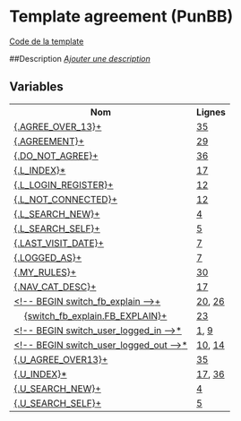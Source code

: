 # Template agreement (PunBB)

[Code de la template](../../punbb/agreement.tpl)

##Description
[*Ajouter une description*](https://fa-tvars.appspot.com/tpl/punbb/agreement)

## Variables

<table><tr><th colspan=2>Nom</th><th>Lignes</th></tr><tr><td colspan=2><a href="https://github.com/Etana/template.list/blob/master/var/AGREE_OVER_13.md#readme">{.AGREE_OVER_13}</a><a href="https://fa-tvars.appspot.com/var/AGREE_OVER_13">+</a></td><td><a href="../tpl/src/punbb/agreement.tpl#L35">35</a></td></tr><tr><td colspan=2><a href="https://github.com/Etana/template.list/blob/master/var/AGREEMENT.md#readme">{.AGREEMENT}</a><a href="https://fa-tvars.appspot.com/var/AGREEMENT">+</a></td><td><a href="../tpl/src/punbb/agreement.tpl#L29">29</a></td></tr><tr><td colspan=2><a href="https://github.com/Etana/template.list/blob/master/var/DO_NOT_AGREE.md#readme">{.DO_NOT_AGREE}</a><a href="https://fa-tvars.appspot.com/var/DO_NOT_AGREE">+</a></td><td><a href="../tpl/src/punbb/agreement.tpl#L36">36</a></td></tr><tr><td colspan=2><a href="https://github.com/Etana/template.list/blob/master/var/L_INDEX.md#readme">{.L_INDEX}</a><a href="https://fa-tvars.appspot.com/var/L_INDEX">*</a></td><td><a href="../tpl/src/punbb/agreement.tpl#L17">17</a></td></tr><tr><td colspan=2><a href="https://github.com/Etana/template.list/blob/master/var/L_LOGIN_REGISTER.md#readme">{.L_LOGIN_REGISTER}</a><a href="https://fa-tvars.appspot.com/var/L_LOGIN_REGISTER">+</a></td><td><a href="../tpl/src/punbb/agreement.tpl#L12">12</a></td></tr><tr><td colspan=2><a href="https://github.com/Etana/template.list/blob/master/var/L_NOT_CONNECTED.md#readme">{.L_NOT_CONNECTED}</a><a href="https://fa-tvars.appspot.com/var/L_NOT_CONNECTED">+</a></td><td><a href="../tpl/src/punbb/agreement.tpl#L12">12</a></td></tr><tr><td colspan=2><a href="https://github.com/Etana/template.list/blob/master/var/L_SEARCH_NEW.md#readme">{.L_SEARCH_NEW}</a><a href="https://fa-tvars.appspot.com/var/L_SEARCH_NEW">+</a></td><td><a href="../tpl/src/punbb/agreement.tpl#L4">4</a></td></tr><tr><td colspan=2><a href="https://github.com/Etana/template.list/blob/master/var/L_SEARCH_SELF.md#readme">{.L_SEARCH_SELF}</a><a href="https://fa-tvars.appspot.com/var/L_SEARCH_SELF">+</a></td><td><a href="../tpl/src/punbb/agreement.tpl#L5">5</a></td></tr><tr><td colspan=2><a href="https://github.com/Etana/template.list/blob/master/var/LAST_VISIT_DATE.md#readme">{.LAST_VISIT_DATE}</a><a href="https://fa-tvars.appspot.com/var/LAST_VISIT_DATE">+</a></td><td><a href="../tpl/src/punbb/agreement.tpl#L7">7</a></td></tr><tr><td colspan=2><a href="https://github.com/Etana/template.list/blob/master/var/LOGGED_AS.md#readme">{.LOGGED_AS}</a><a href="https://fa-tvars.appspot.com/var/LOGGED_AS">+</a></td><td><a href="../tpl/src/punbb/agreement.tpl#L7">7</a></td></tr><tr><td colspan=2><a href="https://github.com/Etana/template.list/blob/master/var/MY_RULES.md#readme">{.MY_RULES}</a><a href="https://fa-tvars.appspot.com/var/MY_RULES">+</a></td><td><a href="../tpl/src/punbb/agreement.tpl#L30">30</a></td></tr><tr><td colspan=2><a href="https://github.com/Etana/template.list/blob/master/var/NAV_CAT_DESC.md#readme">{.NAV_CAT_DESC}</a><a href="https://fa-tvars.appspot.com/var/NAV_CAT_DESC">+</a></td><td><a href="../tpl/src/punbb/agreement.tpl#L17">17</a></td></tr><tr><td colspan=2><a href="https://github.com/Etana/template.list/blob/master/var/switch_fb_explain.md#readme">&lt;!-- BEGIN switch_fb_explain --&gt;</a><a href="https://fa-tvars.appspot.com/var/switch_fb_explain">+</a></td><td><a href="../tpl/src/punbb/agreement.tpl#L20">20</a>, <a href="../tpl/src/punbb/agreement.tpl#L26">26</a></td></tr><tr><td colspan=1></td><td colspan=1><a href="https://github.com/Etana/template.list/blob/master/var/switch_fb_explain.FB_EXPLAIN.md#readme">{switch_fb_explain.FB_EXPLAIN}</a><a href="https://fa-tvars.appspot.com/var/switch_fb_explain.FB_EXPLAIN">+</a></td><td><a href="../tpl/src/punbb/agreement.tpl#L23">23</a></td></tr><tr><td colspan=2><a href="https://github.com/Etana/template.list/blob/master/var/switch_user_logged_in.md#readme">&lt;!-- BEGIN switch_user_logged_in --&gt;</a><a href="https://fa-tvars.appspot.com/var/switch_user_logged_in">*</a></td><td><a href="../tpl/src/punbb/agreement.tpl#L1">1</a>, <a href="../tpl/src/punbb/agreement.tpl#L9">9</a></td></tr><tr><td colspan=2><a href="https://github.com/Etana/template.list/blob/master/var/switch_user_logged_out.md#readme">&lt;!-- BEGIN switch_user_logged_out --&gt;</a><a href="https://fa-tvars.appspot.com/var/switch_user_logged_out">*</a></td><td><a href="../tpl/src/punbb/agreement.tpl#L10">10</a>, <a href="../tpl/src/punbb/agreement.tpl#L14">14</a></td></tr><tr><td colspan=2><a href="https://github.com/Etana/template.list/blob/master/var/U_AGREE_OVER13.md#readme">{.U_AGREE_OVER13}</a><a href="https://fa-tvars.appspot.com/var/U_AGREE_OVER13">+</a></td><td><a href="../tpl/src/punbb/agreement.tpl#L35">35</a></td></tr><tr><td colspan=2><a href="https://github.com/Etana/template.list/blob/master/var/U_INDEX.md#readme">{.U_INDEX}</a><a href="https://fa-tvars.appspot.com/var/U_INDEX">*</a></td><td><a href="../tpl/src/punbb/agreement.tpl#L17">17</a>, <a href="../tpl/src/punbb/agreement.tpl#L36">36</a></td></tr><tr><td colspan=2><a href="https://github.com/Etana/template.list/blob/master/var/U_SEARCH_NEW.md#readme">{.U_SEARCH_NEW}</a><a href="https://fa-tvars.appspot.com/var/U_SEARCH_NEW">+</a></td><td><a href="../tpl/src/punbb/agreement.tpl#L4">4</a></td></tr><tr><td colspan=2><a href="https://github.com/Etana/template.list/blob/master/var/U_SEARCH_SELF.md#readme">{.U_SEARCH_SELF}</a><a href="https://fa-tvars.appspot.com/var/U_SEARCH_SELF">+</a></td><td><a href="../tpl/src/punbb/agreement.tpl#L5">5</a></td></tr></table>